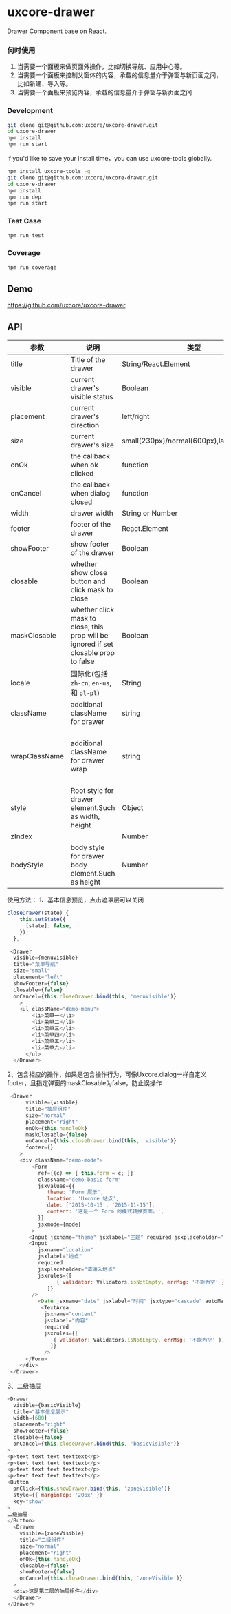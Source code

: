 # uxcore-drawer

Drawer Component base on React.

### 何时使用
1. 当需要一个面板来做页面外操作，比如切换导航、应用中心等。
2. 当需要一个面板来控制父窗体的内容，承载的信息量介于弹窗与新页面之间，比如新建、导入等。
3. 当需要一个面板来预览内容，承载的信息量介于弹窗与新页面之间

### Development

```sh
git clone git@github.com:uxcore/uxcore-drawer.git
cd uxcore-drawer
npm install
npm run start
```

if you'd like to save your install time，you can use uxcore-tools globally.

```sh
npm install uxcore-tools -g
git clone git@github.com:uxcore/uxcore-drawer.git
cd uxcore-drawer
npm install
npm run dep
npm run start
```

### Test Case

```sh
npm run test
```

### Coverage

```sh
npm run coverage
```

## Demo

https://github.com/uxcore/uxcore-drawer

## API

| 参数       | 说明           | 类型             | 默认值       |
|------------|----------------|------------------|--------------|
| title      | Title of the drawer | String/React.Element    | 无 |
| visible    | current drawer's visible status  | Boolean    | false |
| placement   | current drawer's direction  | left/right    | right |
|size         | current drawer's size | small(230px)/normal(600px),large(1160px) | noraml|
| onOk       | the callback when ok clicked | function | 无 |
| onCancel   | the callback when dialog closed  | function  | 无  |
| width      | drawer width | String or Number |            |
| footer     | footer of the drawer       | React.Element    |  |
| showFooter | show footer of the drawer       | Boolean    |  true|
| closable | whether show close button and click mask to close | Boolean | true |
| maskClosable | whether click mask to close, this prop will be ignored if set closable prop to false | Boolean | true |
| locale     | 国际化(包括 `zh-cn`, `en-us`, 和 `pl-pl`)    | String     |  `zh-cn` |
| className | additional className for drawer | string | |
| wrapClassName | additional className for drawer wrap | string | `vertical-center-dailog` for vertical align the drawer |
| style | Root style for drawer element.Such as width, height | Object | {} |
| zIndex |  | Number | |
| bodyStyle | body style for drawer body element.Such as height | Number | {} |


 使用方法：
 1、基本信息预览，点击遮罩层可以关闭
```javascript
closeDrawer(state) {
    this.setState({
      [state]: false,
    });
  },
 
 <Drawer
  visible={menuVisible}
  title="菜单导航"
  size="small"
  placement="left"
  showFooter={false}
  closable={false}
  onCancel={this.closeDrawer.bind(this, 'menuVisible')}
    >
    <ul className="demo-menu">
        <li>菜单一</li>
        <li>菜单二</li>
        <li>菜单三</li>
        <li>菜单四</li>
        <li>菜单五</li>
        <li>菜单六</li>
      </ul>
  </Drawer>
```
2、包含相应的操作，如果是包含操作行为，可像Uxcore.dialog一样自定义footer，且指定弹窗的maskClosable为false，防止误操作
```javascript
 <Drawer
      visible={visible}
      title="抽屉组件"
      size="normal"
      placement="right"
      onOk={this.handleOk}
      maskClosable={false}
      onCancel={this.closeDrawer.bind(this, 'visible')}
      footer={}
    >
    <div className="demo-mode">
        <Form
          ref={(c) => { this.form = c; }}
          className="demo-basic-form"
          jsxvalues={{
             theme: 'Form 展示',
             location: 'Uxcore 站点',
             date: ['2015-10-15', '2015-11-15'],
             content: '这是一个 Form 的模式转换页面。',
          }}
          jsxmode={mode}
        >
       <Input jsxname="theme" jsxlabel="主题" required jsxplaceholder="请输入主题" />
       <Input
          jsxname="location"
          jsxlabel="地点"
          required
          jsxplaceholder="请输入地点"
          jsxrules={[
                { validator: Validators.isNotEmpty, errMsg: '不能为空' },
             ]}
        />
          <Date jsxname="date" jsxlabel="时间" jsxtype="cascade" autoMatchWidth />
           <TextArea
            jsxname="content"
            jsxlabel="内容"
            required
            jsxrules={[
               { validator: Validators.isNotEmpty, errMsg: '不能为空' },
              ]}
            />
      </Form>
   	</div>
 </Drawer>
```

3、二级抽屉
```javascript
<Drawer
  visible={basicVisible}
  title="基本信息展示"
  width={600}
  placement="right"
  showFooter={false}
  closable={false}
  onCancel={this.closeDrawer.bind(this, 'basicVisible')}
>
<p>text text text texttext</p>
<p>text text text texttext</p>
<p>text text text texttext</p>
<p>text text text texttext</p>
<Button
  onClick={this.showDrawer.bind(this, 'zoneVisible')}
  style={{ marginTop: '20px' }}
  key="show"
>
二级抽屉
</Button>
  <Drawer
    visible={zoneVisible}
    title="二级组件"
    size="normal"
    placement="right"
    onOk={this.handleOk}
    closable={false}
    showFooter={false}
    onCancel={this.closeDrawer.bind(this, 'zoneVisible')}
  >
  <div>这是第二层的抽屉组件</div>
  </Drawer>
</Drawer>
```